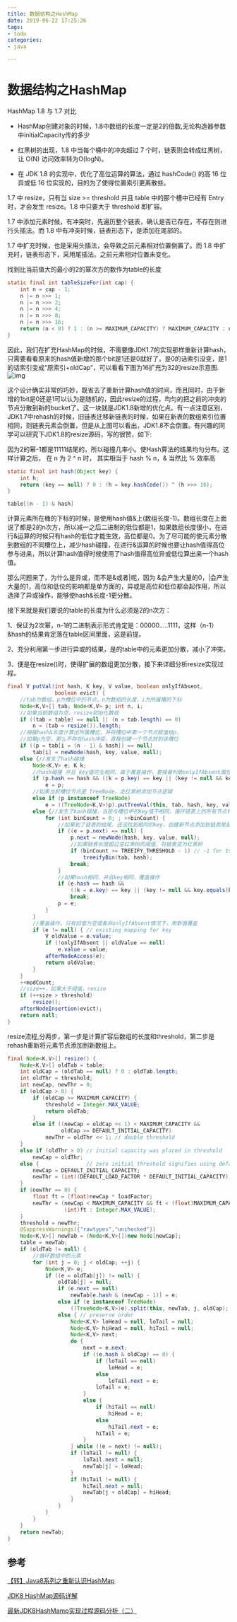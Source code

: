 ```yaml
---
title: 数据结构之HashMap
date: 2019-06-22 17:25:26
tags:
- todo
categories:
- java

---
```


# 数据结构之HashMap

HashMap 1.8 与 1.7 对比

- HashMap创建对象的时候，1.8中数组的长度一定是2的倍数,无论构造器参数中initialCapacity传的多少

- 红黑树的出现，1.8 中当每个桶中的冲突超过 7 个时，链表则会转成红黑树，让 O(N) 访问效率转为O(logN)。

- 在 JDK 1.8 的实现中，优化了高位运算的算法，通过 hashCode() 的高 16 位异或低 16 位实现的，目的为了使得位置索引更离散些。

1.7 中 resize，只有当 size >= threshold 并且 table 中的那个槽中已经有 Entry 时，才会发生 resize。1.8 中只要大于 threshold 即扩容。

1.7 中添加元素时候，有冲突时，先遍历整个链表，确认是否已存在，不存在则进行头插法。而 1.8 中有冲突时候，链表形态下，是添加在尾部的。

1.7 中扩充时候，也是采用头插法，会导致之前元素相对位置倒置了。而 1.8 中扩充时，链表形态下，采用尾插法。之前元素相对位置未变化。



找到比当前值大的最小的2的幂次方的数作为table的长度

```java
static final int tableSizeFor(int cap) {
    int n = cap - 1;
    n |= n >>> 1;
    n |= n >>> 2;
    n |= n >>> 4;
    n |= n >>> 8;
    n |= n >>> 16;
    return (n < 0) ? 1 : (n >= MAXIMUM_CAPACITY) ? MAXIMUM_CAPACITY : n + 1;
}
```



因此，我们在扩充HashMap的时候，不需要像JDK1.7的实现那样重新计算hash，只需要看看原来的hash值新增的那个bit是1还是0就好了，是0的话索引没变，是1的话索引变成“原索引+oldCap”，可以看看下图为16扩充为32的resize示意图.
![img](https://img-blog.csdn.net/20171008102726065?watermark/2/text/aHR0cDovL2Jsb2cuY3Nkbi5uZXQvVVNUQ19abg==/font/5a6L5L2T/fontsize/400/fill/I0JBQkFCMA==/dissolve/70/gravity/SouthEast)

这个设计确实非常的巧妙，既省去了重新计算hash值的时间，而且同时，由于新增的1bit是0还是1可以认为是随机的，因此resize的过程，均匀的把之前的冲突的节点分散到新的bucket了。这一块就是JDK1.8新增的优化点。有一点注意区别，JDK1.7中rehash的时候，旧链表迁移新链表的时候，如果在新表的数组索引位置相同，则链表元素会倒置，但是从上图可以看出，JDK1.8不会倒置。有兴趣的同学可以研究下JDK1.8的resize源码，写的很赞，如下:



因为2的幂-1都是11111结尾的，所以碰撞几率小。使Hash算法的结果均匀分布。这样计算之后， 在 n 为 2 ^ n 时， 其实相当于 hash % n，& 当然比 % 效率高



```java
static final int hash(Object key) {    
    int h;    
    return (key == null) ? 0 : (h = key.hashCode()) ^ (h >>> 16);
}
```

```java
table[(n - 1) & hash]
```

计算元素所在桶的下标的时候，是使用hash值&上(数组长度-1)。数组长度在上面说了都是2的n次方，所以减一之后二进制的低位都是1，如果数组长度很小，在进行&运算的时候只有hash的低位才能生效，高位都是0。为了尽可能的使元素分散到数组的不同槽位上，减少hash碰撞，在进行&运算的时候也要让hash值得高位参与进来，所以计算hash值得时候使用了hash值得高位异或低位算出来一个hash值。

那么问题来了，为什么是异或，而不是&或者|呢，因为 &会产生大量的0，|会产生大量的1，高位和低位的影响都是单方面的，异或是高位和低位都会起作用，所以选择了异或操作，能够使hash&长度-1更分散。

接下来就是我们要说的table的长度为什么必须是2的n次方：

1、保证为2次幂，n-1的二进制表示形式肯定是：00000.....1111，这样（n-1）&hash的结果肯定落在table区间里面，这是前提。

2、充分利用第一步进行异或的结果，是的table中的元素更加分散，减小了冲突。

3、便是在resize()时，使得扩展的数组更加分散，接下来详细分析resize实现过程。



```java
final V putVal(int hash, K key, V value, boolean onlyIfAbsent,
               boolean evict) {
    //tab为数组，p为槽位中的节点，n为数组的长度，i为所属槽的下标
    Node<K,V>[] tab; Node<K,V> p; int n, i;
    //如果当前数组为空，resize初始化数组
    if ((tab = table) == null || (n = tab.length) == 0)
        n = (tab = resize()).length;
    //根据hash&长度计算出所属槽位，并将槽位中第一个节点赋值给p，
    //如果p为空，那么不存在hash冲突，直接创建一个节点放到该槽位
    if ((p = tab[i = (n - 1) & hash]) == null)
        tab[i] = newNode(hash, key, value, null);
    else {//发生了hash碰撞
        Node<K,V> e; K k;
        //hash碰撞 并且 key值完全相同，属于覆盖操作，要接着判断onlyIfAbsent属性，判断是否要覆盖
        if (p.hash == hash && ((k = p.key) == key || (key != null && key.equals(k))))
            e = p;
        //如果当前槽位节点是 TreeNode，走红黑树添加节点逻辑
        else if (p instanceof TreeNode)
            e = ((TreeNode<K,V>)p).putTreeVal(this, tab, hash, key, value);
        else {//发生了hash碰撞，当是与槽位中的key值不相同，循环链表上的所有节点判断
            for (int binCount = 0; ; ++binCount) {
                //如果到了链表的结尾，还没找到相同的key，创建新节点添加到链表尾部
                if ((e = p.next) == null) {
                    p.next = newNode(hash, key, value, null);
                    //如果链表长度超过变红黑树的阈值，将链表变为红黑树
                    if (binCount >= TREEIFY_THRESHOLD - 1) // -1 for 1st
                        treeifyBin(tab, hash);
                    break;
                }
                //如果hash相同，并且key相同，覆盖操作
                if (e.hash == hash &&
                    ((k = e.key) == key || (key != null && key.equals(k))))
                    break;
                p = e;
            }
        }
        //覆盖操作，只有旧值为空或者非onlyIfAbsent情况下，用新值覆盖
        if (e != null) { // existing mapping for key
            V oldValue = e.value;
            if (!onlyIfAbsent || oldValue == null)
                e.value = value;
            afterNodeAccess(e);
            return oldValue;
        }
    }
    ++modCount;
    //size++，如果大于阈值，resize
    if (++size > threshold)
        resize();
    afterNodeInsertion(evict);
    return null;
}
```

resize流程,分两步，第一步是计算扩容后数组的长度和threshold，第二步是rehash重新将元素节点添加到新数组上。

```java
final Node<K,V>[] resize() {
    Node<K,V>[] oldTab = table;
    int oldCap = (oldTab == null) ? 0 : oldTab.length;
    int oldThr = threshold;
    int newCap, newThr = 0;
    if (oldCap > 0) {
        if (oldCap >= MAXIMUM_CAPACITY) {
            threshold = Integer.MAX_VALUE;
            return oldTab;
        }
        else if ((newCap = oldCap << 1) < MAXIMUM_CAPACITY &&
                 oldCap >= DEFAULT_INITIAL_CAPACITY)
            newThr = oldThr << 1; // double threshold
    }
    else if (oldThr > 0) // initial capacity was placed in threshold
        newCap = oldThr;
    else {               // zero initial threshold signifies using defaults
        newCap = DEFAULT_INITIAL_CAPACITY;
        newThr = (int)(DEFAULT_LOAD_FACTOR * DEFAULT_INITIAL_CAPACITY);
    }
    if (newThr == 0) {
        float ft = (float)newCap * loadFactor;
        newThr = (newCap < MAXIMUM_CAPACITY && ft < (float)MAXIMUM_CAPACITY ?
                  (int)ft : Integer.MAX_VALUE);
    }
    threshold = newThr;
    @SuppressWarnings({"rawtypes","unchecked"})
    Node<K,V>[] newTab = (Node<K,V>[])new Node[newCap];
    table = newTab;
    if (oldTab != null) {
        //循环数组中的元素
        for (int j = 0; j < oldCap; ++j) {
            Node<K,V> e;
            if ((e = oldTab[j]) != null) {
                oldTab[j] = null;
                if (e.next == null)
                    newTab[e.hash & (newCap - 1)] = e;
                else if (e instanceof TreeNode)
                    ((TreeNode<K,V>)e).split(this, newTab, j, oldCap);
                else { // preserve order
                    Node<K,V> loHead = null, loTail = null;
                    Node<K,V> hiHead = null, hiTail = null;
                    Node<K,V> next;
                    do {
                        next = e.next;
                        if ((e.hash & oldCap) == 0) {
                            if (loTail == null)
                                loHead = e;
                            else
                                loTail.next = e;
                            loTail = e;
                        }
                        else {
                            if (hiTail == null)
                                hiHead = e;
                            else
                                hiTail.next = e;
                            hiTail = e;
                        }
                    } while ((e = next) != null);
                    if (loTail != null) {
                        loTail.next = null;
                        newTab[j] = loHead;
                    }
                    if (hiTail != null) {
                        hiTail.next = null;
                        newTab[j + oldCap] = hiHead;
                    }
                }
            }
        }
    }
    return newTab;
}
```



## 参考

[【转】Java8系列之重新认识HashMap](https://www.jianshu.com/p/8a05e6e986a3?utm_campaign=maleskine&utm_content=note&utm_medium=seo_notes&utm_source=recommendation)

[JDK8 HashMap源码详解](https://www.jianshu.com/p/715918ac18f4)

[最新JDK8HashMamp实现过程源码分析（二）](https://blog.csdn.net/youngogo/article/details/81281959)

